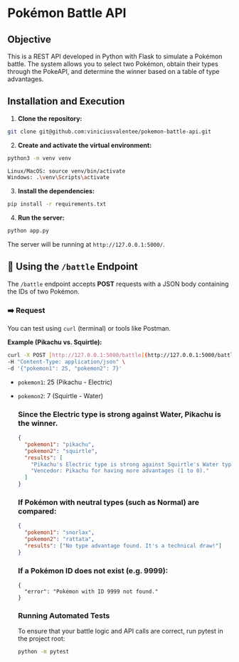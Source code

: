 # Pokémon Battle API

## Objective

This is a REST API developed in Python with Flask to simulate a Pokémon battle. The system allows you to select two Pokémon, obtain their types through the PokeAPI, and determine the winner based on a table of type advantages.

## Installation and Execution

1. **Clone the repository:**

```bash
git clone git@github.com:viniciusvalentee/pokemon-battle-api.git
```

2. **Create and activate the virtual environment:**

```bash
python3 -m venv venv

Linux/MacOS: source venv/bin/activate
Windows: .\venv\Scripts\activate
```

3. **Install the dependencies:**

```bash
pip install -r requirements.txt
```

4. **Run the server:**

```bash
python app.py
```

The server will be running at `http://127.0.0.1:5000/`.

## 🚀 Using the `/battle` Endpoint

The `/battle` endpoint accepts **POST** requests with a JSON body containing the IDs of two Pokémon.

### ➡️ Request

You can test using `curl` (terminal) or tools like Postman.

**Example (Pikachu vs. Squirtle):**

```bash
curl -X POST [http://127.0.0.1:5000/battle](http://127.0.0.1:5000/battle) \
-H "Content-Type: application/json" \
-d '{"pokemon1": 25, "pokemon2": 7}'
```

- `pokemon1`: 25 (Pikachu - Electric)
- `pokemon2`: 7 (Squirtle - Water)

  ### Since the Electric type is strong against Water, Pikachu is the winner.

  ```json
  {
    "pokemon1": "pikachu",
    "pokemon2": "squirtle",
    "results": [
      "Pikachu's Electric type is strong against Squirtle's Water type.",
      "Vencedor: Pikachu for having more advantages (1 to 0)."
    ]
  }
  ```

  ### If Pokémon with neutral types (such as Normal) are compared:

  ```json
  {
    "pokemon1": "snorlax",
    "pokemon2": "rattata",
    "results": ["No type advantage found. It's a technical draw!"]
  }
  ```

  ### If a Pokémon ID does not exist (e.g. 9999):

  ```
  {
    "error": "Pokémon with ID 9999 not found."
  }
  ```

  ### Running Automated Tests

  To ensure that your battle logic and API calls are correct, run pytest in the project root:

  ```bash
  python -m pytest
  ```
